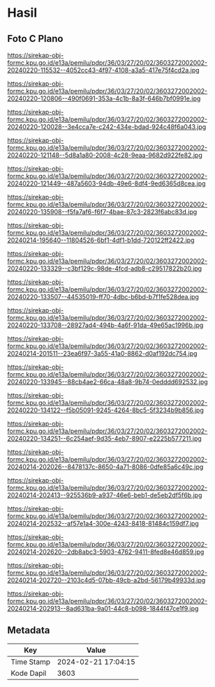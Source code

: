 # Hasil

## Foto C Plano

https://sirekap-obj-formc.kpu.go.id/e13a/pemilu/pdpr/36/03/27/20/02/3603272002002-20240220-115532--4052cc43-4f97-4108-a3a5-417e75f4cd2a.jpg

https://sirekap-obj-formc.kpu.go.id/e13a/pemilu/pdpr/36/03/27/20/02/3603272002002-20240220-120806--490f0691-353a-4c1b-8a3f-646b7bf0991e.jpg

https://sirekap-obj-formc.kpu.go.id/e13a/pemilu/pdpr/36/03/27/20/02/3603272002002-20240220-120028--3e4cca7e-c242-434e-bdad-924c48f6a043.jpg

https://sirekap-obj-formc.kpu.go.id/e13a/pemilu/pdpr/36/03/27/20/02/3603272002002-20240220-121148--5d8a1a80-2008-4c28-9eaa-9682d922fe82.jpg

https://sirekap-obj-formc.kpu.go.id/e13a/pemilu/pdpr/36/03/27/20/02/3603272002002-20240220-121449--487a5603-94db-49e6-8df4-9ed6365d8cea.jpg

https://sirekap-obj-formc.kpu.go.id/e13a/pemilu/pdpr/36/03/27/20/02/3603272002002-20240220-135908--f5fa7af6-f6f7-4bae-87c3-2823f6abc83d.jpg

https://sirekap-obj-formc.kpu.go.id/e13a/pemilu/pdpr/36/03/27/20/02/3603272002002-20240214-195640--11804526-6bf1-4df1-b1dd-720122ff2422.jpg

https://sirekap-obj-formc.kpu.go.id/e13a/pemilu/pdpr/36/03/27/20/02/3603272002002-20240220-133329--c3bf129c-98de-4fcd-adb8-c29517822b20.jpg

https://sirekap-obj-formc.kpu.go.id/e13a/pemilu/pdpr/36/03/27/20/02/3603272002002-20240220-133507--44535019-ff70-4dbc-b6bd-b7f1fe528dea.jpg

https://sirekap-obj-formc.kpu.go.id/e13a/pemilu/pdpr/36/03/27/20/02/3603272002002-20240220-133708--28927ad4-494b-4a6f-91da-49e65ac1996b.jpg

https://sirekap-obj-formc.kpu.go.id/e13a/pemilu/pdpr/36/03/27/20/02/3603272002002-20240214-201511--23ea6f97-3a55-41a0-8862-d0af192dc754.jpg

https://sirekap-obj-formc.kpu.go.id/e13a/pemilu/pdpr/36/03/27/20/02/3603272002002-20240220-133945--88cb4ae2-66ca-48a8-9b74-0edddd692532.jpg

https://sirekap-obj-formc.kpu.go.id/e13a/pemilu/pdpr/36/03/27/20/02/3603272002002-20240220-134122--f5b05091-9245-4264-8bc5-5f3234b9b856.jpg

https://sirekap-obj-formc.kpu.go.id/e13a/pemilu/pdpr/36/03/27/20/02/3603272002002-20240220-134251--6c254aef-9d35-4eb7-8907-e2225b577211.jpg

https://sirekap-obj-formc.kpu.go.id/e13a/pemilu/pdpr/36/03/27/20/02/3603272002002-20240214-202026--8478137c-8650-4a71-8086-0dfe85a6c49c.jpg

https://sirekap-obj-formc.kpu.go.id/e13a/pemilu/pdpr/36/03/27/20/02/3603272002002-20240214-202413--925536b9-a937-46e6-beb1-de5eb2df5f6b.jpg

https://sirekap-obj-formc.kpu.go.id/e13a/pemilu/pdpr/36/03/27/20/02/3603272002002-20240214-202532--af57e1a4-300e-4243-8418-81484c159df7.jpg

https://sirekap-obj-formc.kpu.go.id/e13a/pemilu/pdpr/36/03/27/20/02/3603272002002-20240214-202620--2db8abc3-5903-4762-9411-8fed8e46d859.jpg

https://sirekap-obj-formc.kpu.go.id/e13a/pemilu/pdpr/36/03/27/20/02/3603272002002-20240214-202720--2103c4d5-07bb-49cb-a2bd-56179b49933d.jpg

https://sirekap-obj-formc.kpu.go.id/e13a/pemilu/pdpr/36/03/27/20/02/3603272002002-20240214-202913--8ad631ba-9a01-44c8-b098-1844f47ce1f9.jpg


## Metadata

| Key        | Value               |
| ---------- | ------------------- |
| Time Stamp | 2024-02-21 17:04:15 |
| Kode Dapil | 3603                |



